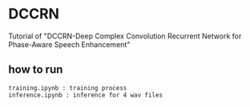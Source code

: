 # DCCRN
Tutorial of "DCCRN-Deep Complex Convolution Recurrent Network for Phase-Aware Speech Enhancement"  

## how to run
```text
training.ipynb : training process
inference.ipynb : inference for 4 wav files
```


